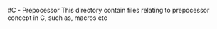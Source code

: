 #C - Prepocessor
This directory contain files relating to prepocessor concept in C, such as, macros etc

